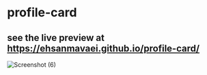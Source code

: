 # profile-card
## see the live preview at https://ehsanmavaei.github.io/profile-card/
![Screenshot (6)](https://user-images.githubusercontent.com/23872775/102965434-0c638800-4503-11eb-8c87-f525e5bd28eb.png)
